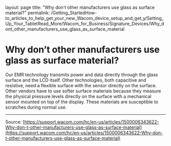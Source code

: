 layout: page
title: "Why don’t other manufacturers use glass as surface material?"
permalink: /Getting_StartedHow-to_articles_to_help_get_your_new_Wacom_device_setup_and_get_y/Setting_Up_Your_TabletRead_More/Wacom_for_Business/Signature_Devices/Why_dont_other_manufacturers_use_glass_as_surface_material

# Why don’t other manufacturers use glass as surface material?

Our EMR technology transmits power and data directly through the glass surface and the LCD itself. Other technologies, both capacitive and resistive, need a flexible surface with the sensor directly on the surface. Other vendors have to use softer surface materials because they measure the physical pressure levels directly on the surface with a mechanical sensor mounted on top of the display. These materials are susceptible to scratches during normal use.

---
Source: [https://support.wacom.com/hc/en-us/articles/1500006343622-Why-don-t-other-manufacturers-use-glass-as-surface-material](https://support.wacom.com/hc/en-us/articles/1500006343622-Why-don-t-other-manufacturers-use-glass-as-surface-material)
